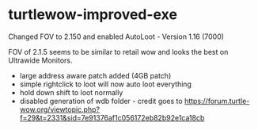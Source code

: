 # turtlewow-improved-exe
Changed FOV to 2.150 and enabled AutoLoot - Version 1.16 (7000)

FOV of 2.1.5 seems to be similar to retail wow and looks the best on Ultrawide Monitors.

- large address aware patch added (4GB patch)
- simple rightclick to loot will now auto loot everything
- hold down shift to loot normally
- disabled generation of wdb folder - credit goes to https://forum.turtle-wow.org/viewtopic.php?f=29&t=2331&sid=7e91376af1c056172eb82b92e1ca18cb

